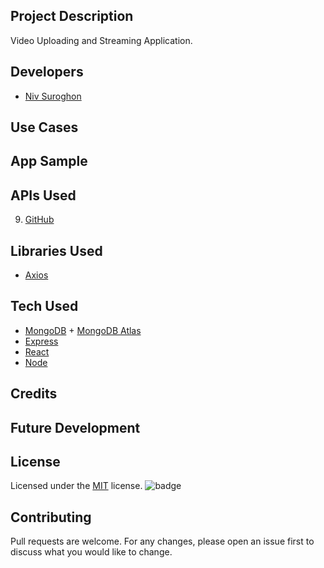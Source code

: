 ## Project Description

Video Uploading and Streaming Application.

## Developers

* [Niv Suroghon](https://github.com/nsuroghon)

## Use Cases

## App Sample

## APIs Used

9. [GitHub](https://docs.github.com/en/rest)

## Libraries Used

* [Axios](https://www.npmjs.com/package/axios)

## Tech Used

* [MongoDB](https://www.mongodb.com/) + [MongoDB Atlas](https://www.mongodb.com/cloud/atlas)
* [Express](https://expressjs.com/)
* [React](https://reactjs.org/)
* [Node](https://nodejs.org/en/)

## Credits


## Future Development


## License

Licensed under the [MIT](https://choosealicense.com/licenses/mit/) license.
![badge](https://img.shields.io/badge/license-mit-brightgreen)

## Contributing

Pull requests are welcome. For any changes, please open an issue first to discuss what you would like to change.



